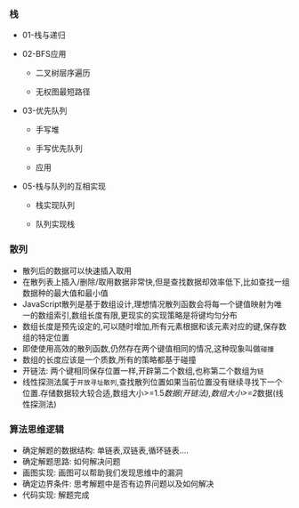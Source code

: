 ### 栈
  - 01-栈与递归

  - 02-BFS应用
    - 二叉树层序遍历

    - 无权图最短路径

  - 03-优先队列
    - 手写堆

    - 手写优先队列

    - 应用

  - 05-栈与队列的互相实现
    - 栈实现队列

    - 队列实现栈

### 散列
  - 散列后的数据可以快速插入取用
  - 在散列表上插入/删除/取用数据非常快,但是查找数据却效率低下,比如查找一组数据种的最大值和最小值
  - JavaScript散列是基于数组设计,理想情况散列函数会将每一个键值映射为唯一的数组索引,数组长度有限,更现实的实现策略是将键均匀分布
  - 数组长度是预先设定的,可以随时增加,所有元素根据和该元素对应的键,保存数组的特定位置
  - 即使使用高效的散列函数,仍然存在两个键值相同的情况,这种现象叫做``碰撞``
  - 数组的长度应该是一个质数,所有的策略都基于碰撞
  - 开链法: 两个键相同保存位置一样,开辟第二个数组,也称第二个数组为``链``
  - 线性探测法属于``开放寻址散列``,查找散列位置如果当前位置没有继续寻找下一个位置.存储数据较大较合适,数组大小>=1.5*数据(开链法),数组大小>=2*数据(线性探测法)

### 算法思维逻辑
  - 确定解题的数据结构: 单链表,双链表,循环链表....
  - 确定解题思路: 如何解决问题
  - 画图实现: 画图可以帮助我们发现思维中的漏洞
  - 确定边界条件: 思考解题中是否有边界问题以及如何解决
  - 代码实现: 解题完成
